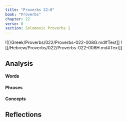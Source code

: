 ```yaml
---
title: "Proverbs 22:8"
book: "Proverbs"
chapter: 22
verse: 8
section: Solomonic Proverbs 1
---
```

![[/Greek/Proverbs/022/Proverbs-022-008G.md#Text]]
![[/Hebrew/Proverbs/022/Proverbs-022-008H.md#Text]]

## Analysis

#### Words

#### Phrases

#### Concepts

## Reflections
